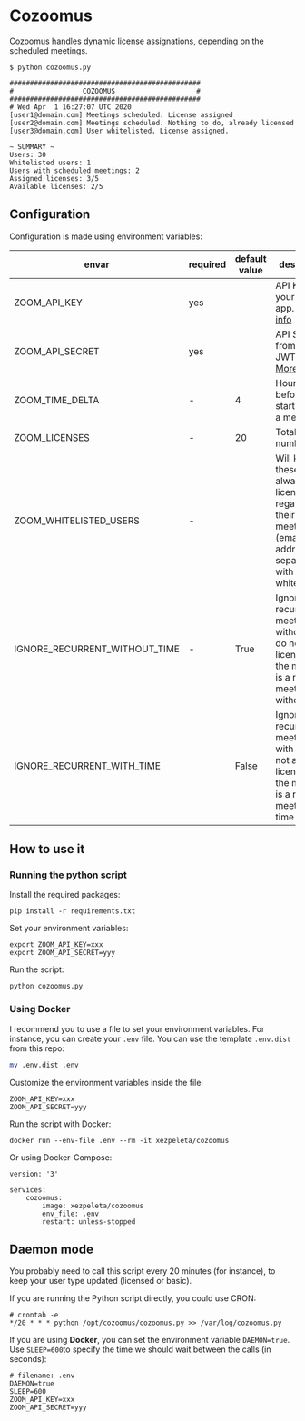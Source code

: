# Cozoomus

Cozoomus handles dynamic license assignations, depending on the scheduled meetings.


```
$ python cozoomus.py

###############################################
#                 COZOOMUS                    #
###############################################
# Wed Apr  1 16:27:07 UTC 2020
[user1@domain.com] Meetings scheduled. License assigned
[user2@domain.com] Meetings scheduled. Nothing to do, already licensed
[user3@domain.com] User whitelisted. License assigned.

~ SUMMARY ~
Users: 30
Whitelisted users: 1
Users with scheduled meetings: 2
Assigned licenses: 3/5
Available licenses: 2/5
```

## Configuration

Configuration is made using environment variables:

| envar                  | required | default value | description                                                                                                                 |
|------------------------|----------|---------------|-----------------------------------------------------------------------------------------------------------------------------|
| ZOOM_API_KEY           |    yes   |               | API KEY from your JWT app. [More info](https://marketplace.zoom.us/docs/guides/getting-started/app-types/create-jwt-app)    |
| ZOOM_API_SECRET        |    yes   |               | API SECRET from your JWT app. [More info](https://marketplace.zoom.us/docs/guides/getting-started/app-types/create-jwt-app) |
| ZOOM_TIME_DELTA        |     -    | 4             | Hours before/after start time of a meeting                                                                                  |
| ZOOM_LICENSES          |     -    | 20            | Total license number                                                                                                        |
| ZOOM_WHITELISTED_USERS |     -    |               | Will keep these users always licensed, regardless their meetings (email addresses separated with whitespaces)               |
| IGNORE_RECURRENT_WITHOUT_TIME | - | True          | Ignore recurrent meetings without time: do not assign licenses if the meeting is a recurrent meeting without time           |
| IGNORE_RECURRENT_WITH_TIME |      | False         | Ignore recurrent meetings with time: do not assign licenses if the meeting is a recurrent meeting with time                 |                                                                                      |

## How to use it

### Running the python script

Install the required packages:

```
pip install -r requirements.txt
```

Set your environment variables:
```
export ZOOM_API_KEY=xxx
export ZOOM_API_SECRET=yyy
```

Run the script:

```
python cozoomus.py
```

### Using Docker

I recommend you to use a file to set your environment variables. For instance, you can create your `.env` file. You can use the template `.env.dist` from this repo:

```sh
mv .env.dist .env
```

Customize the environment variables inside the file:

```
ZOOM_API_KEY=xxx
ZOOM_API_SECRET=yyy
```

Run the script with Docker:

```
docker run --env-file .env --rm -it xezpeleta/cozoomus
```

Or using Docker-Compose:

```
version: '3'

services:
    cozoomus:
        image: xezpeleta/cozoomus
        env_file: .env
        restart: unless-stopped
```

## Daemon mode

You probably need to call this script every 20 minutes (for instance), to keep your user type updated (licensed or basic).

If you are running the Python script directly, you could use CRON:

```
# crontab -e
*/20 * * * python /opt/cozoomus/cozoomus.py >> /var/log/cozoomus.py
```

If you are using **Docker**, you can set the environment variable `DAEMON=true`. Use `SLEEP=600`to specify the time we should wait between the calls (in seconds):

```
# filename: .env
DAEMON=true
SLEEP=600
ZOOM_API_KEY=xxx
ZOOM_API_SECRET=yyy
```
